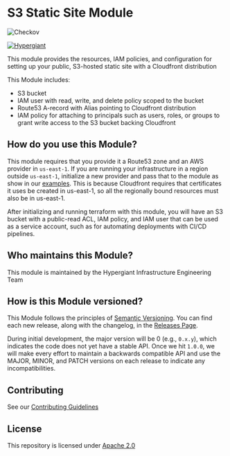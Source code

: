 # S3 Static Site Module

![Checkov](https://github.com/gohypergiant/terraform-aws-s3-static-site/workflows/Checkov/badge.svg)

[![Hypergiant](https://i.imgur.com/cLjriJj.jpg)](https://www.hypergiant.com/)

This module provides the resources, IAM policies, and configuration for setting up your public, S3-hosted static site with a Cloudfront distribution

This Module includes:
 - S3 bucket
 - IAM user with read, write, and delete policy scoped to the bucket
 - Route53 A-record with Alias pointing to Cloudfront distribution
 - IAM policy for attaching to principals such as users, roles, or groups to grant write access to the S3 bucket backing Cloudfront

## How do you use this Module?
This module requires that you provide it a Route53 zone and an AWS provider in `us-east-1`. If you are running your infrastructure in a region outside `us-east-1`, initialize a new provider and pass that to the module as show in our [examples](exmaples/complete/main.tf). This is because Cloudfront requires that certificates it uses be created in us-east-1, so all the regionally bound resources must also be in us-east-1.

After initializing and running terraform with this module, you will have an S3 bucket with a public-read ACL, IAM policy, and IAM user that can be used as a service account, such as for automating deployments with CI/CD pipelines.

## Who maintains this Module?

This module is maintained by the Hypergiant Infrastructure Engineering Team

## How is this Module versioned?

This Module follows the principles of [Semantic Versioning](http://semver.org/). You can find each new release, along with the changelog, in the [Releases Page](../../releases).

During initial development, the major version will be 0 (e.g., `0.x.y`), which indicates the code does not yet have a stable API. Once we hit `1.0.0`, we will make every effort to maintain a backwards compatible API and use the MAJOR, MINOR, and PATCH versions on each release to indicate any incompatibilities.

## Contributing

See our [Contributing Guidelines](contributing.md)

## License
This repository is licensed under [Apache 2.0](LICENSE.md)

